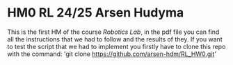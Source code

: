 # HM0 RL 24/25 Arsen Hudyma

This is the first HM of the course *Robotics Lab*, in the pdf file you can find all the instructions that we had to follow and the results of they.
If you want to test the script that we had to implement you firstly have to clone this repo with the command:
'git clone https://github.com/arsen-hdm/RL_HW0.git'
